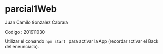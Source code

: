 # parcial1Web

Juan Camilo Gonzalez Cabrara

Codigo : 201911030

Utilizar el comando ```npm start ``` para activar la App (recordar activar el Back del eneunciado).
